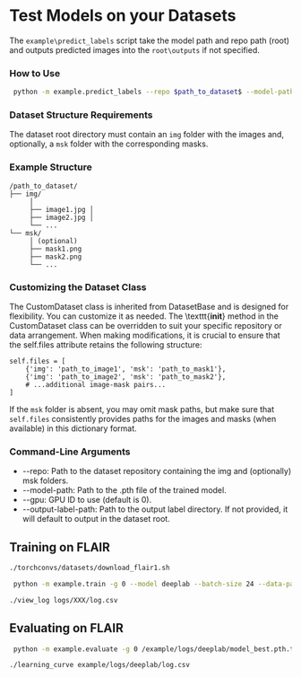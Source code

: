 
# Test Models on your Datasets

The `example\predict_labels` script take the model path and repo path (root) and outputs predicted images into the `root\outputs` if not specified.

### How to Use
```bash
 python -m example.predict_labels --repo $path_to_dataset$ --model-path $path_to_model.pth.tar$
```

### Dataset Structure Requirements

The dataset root directory must contain an `img` folder with the images and, optionally, a `msk` folder with the corresponding masks.

### Example Structure
```
/path_to_dataset/
├── img/ 
     │
     ├── image1.jpg │
     ├── image2.jpg │
     └── ... 
└── msk/ 
     │ (optional)
     ├── mask1.png 
     ├── mask2.png 
     └── ...
```
### Customizing the Dataset Class
The CustomDataset class is inherited from DatasetBase and is designed for flexibility. You can customize it as needed.
The \texttt{__init__} method in the CustomDataset class can be overridden to suit your specific repository or data arrangement. When making modifications, it is crucial to ensure that the self.files attribute retains the following structure:
```
self.files = [
    {'img': 'path_to_image1', 'msk': 'path_to_mask1'},
    {'img': 'path_to_image2', 'msk': 'path_to_mask2'},
    # ...additional image-mask pairs...
]
```
If the `msk` folder is absent, you may omit mask paths, but make sure that `self.files` consistently provides paths for the images and masks (when available) in this dictionary format.

### Command-Line Arguments
* --repo: Path to the dataset repository containing the img and (optionally) msk folders.
* --model-path: Path to the .pth file of the trained model.
* --gpu: GPU ID to use (default is 0).
* --output-label-path: Path to the output label directory. If not provided, it will default to output in the dataset root.




## Training on FLAIR


```bash
./torchconvs/datasets/download_flair1.sh

 python -m example.train -g 0 --model deeplab --batch-size 24 --data-path $PATH$

./view_log logs/XXX/log.csv
```


## Evaluating on FLAIR

```bash
 python -m example.evaluate -g 0 /example/logs/deeplab/model_best.pth.tar

./learning_curve example/logs/deeplab/log.csv
```



